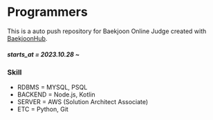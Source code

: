 # Programmers
This is a auto push repository for Baekjoon Online Judge created with [BaekjoonHub](https://github.com/BaekjoonHub/BaekjoonHub).

##### starts_at = 2023.10.28 ~

### Skill
- RDBMS = MYSQL, PSQL
- BACKEND = Node.js, Kotlin
- SERVER = AWS (Solution Architect Associate)
- ETC = Python, Git
